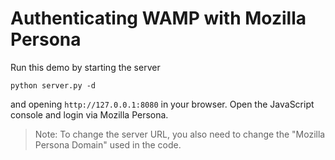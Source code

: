 # Authenticating WAMP with Mozilla Persona

Run this demo by starting the server

	python server.py -d

and opening `http://127.0.0.1:8080` in your browser. Open the JavaScript console and login via Mozilla Persona.


> Note: To change the server URL, you also need to change the "Mozilla Persona Domain" used in the code.